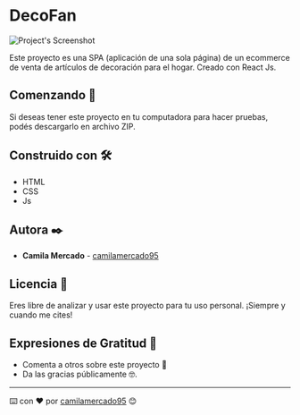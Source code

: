 # DecoFan

![Project's Screenshot](https://firebasestorage.googleapis.com/v0/b/decofan-react.appspot.com/o/page.JPG?alt=media&token=fc4c5507-ba09-4dab-a9a4-26fbc1cd32e1)

Este proyecto es una SPA (aplicación de una sola página) de un ecommerce de venta de artículos de decoración para el hogar. Creado con React Js.

## Comenzando 🚀

Si deseas tener este proyecto en tu computadora para hacer pruebas, podés descargarlo en archivo ZIP.

## Construido con 🛠️

* HTML
* CSS
* Js

## Autora ✒️

* **Camila Mercado** - [camilamercado95](https://github.com/camilamercado95)

## Licencia 📄

Eres libre de analizar y usar este proyecto para tu uso personal. ¡Siempre y cuando me cites!

## Expresiones de Gratitud 🎁

* Comenta a otros sobre este proyecto 📢
* Da las gracias públicamente 🤓.

---
⌨️ con ❤️ por [camilamercado95](https://github.com/camilamercado95) 😊
